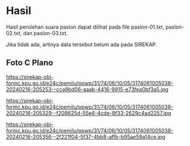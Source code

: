 # Hasil

Hasil perolehan suara paslon dapat dilihat pada file paslon-01.txt, paslon-02.txt, dan paslon-03.txt.

Jika tidak ada, artinya data tersebut belum ada pada SIREKAP.

## Foto C Plano

https://sirekap-obj-formc.kpu.go.id/e24c/pemilu/ppwp/31/74/06/10/05/3174061005038-20240216-205253--cca9bd06-aaab-4416-9915-e73fea0bf3a5.jpg

https://sirekap-obj-formc.kpu.go.id/e24c/pemilu/ppwp/31/74/06/10/05/3174061005038-20240216-205329--f208625d-55e6-4cde-8f33-2629c4ad2257.jpg

https://sirekap-obj-formc.kpu.go.id/e24c/pemilu/ppwp/31/74/06/10/05/3174061005038-20240216-205356--2f221f04-5f37-4bb8-affb-b95ae59a14ce.jpg

